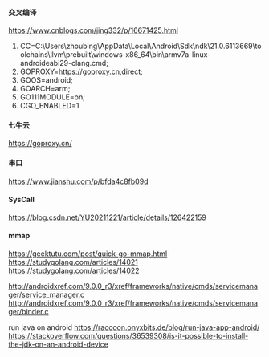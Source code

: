 #### 交叉编译
https://www.cnblogs.com/jing332/p/16671425.html

1. CC=C:\Users\zhoubing\AppData\Local\Android\Sdk\ndk\21.0.6113669\toolchains\llvm\prebuilt\windows-x86_64\bin\armv7a-linux-androideabi29-clang.cmd;
2. GOPROXY=https://goproxy.cn,direct;
3. GOOS=android;
4. GOARCH=arm;
5. GO111MODULE=on;
6. CGO_ENABLED=1

#### 七牛云
https://goproxy.cn/

#### 串口
https://www.jianshu.com/p/bfda4c8fb09d

#### SysCall
https://blog.csdn.net/YU20211221/article/details/126422159

#### mmap
https://geektutu.com/post/quick-go-mmap.html
https://studygolang.com/articles/14021
https://studygolang.com/articles/14022


http://androidxref.com/9.0.0_r3/xref/frameworks/native/cmds/servicemanager/service_manager.c
http://androidxref.com/9.0.0_r3/xref/frameworks/native/cmds/servicemanager/binder.c


run java on android
https://raccoon.onyxbits.de/blog/run-java-app-android/
https://stackoverflow.com/questions/36539308/is-it-possible-to-install-the-jdk-on-an-android-device
